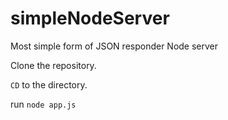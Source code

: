 # simpleNodeServer
Most simple form of JSON responder Node server

Clone the repository.


`CD` to the directory.


run `node app.js`
